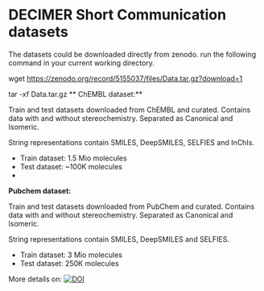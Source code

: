 # DECIMER Short Communication datasets

The datasets could be downloaded directly from zenodo. run the following command in your current working directory.

wget https://zenodo.org/record/5155037/files/Data.tar.gz?download=1

tar -xf Data.tar.gz
**
ChEMBL dataset:**

Train and test datasets downloaded from ChEMBL and curated. Contains data with and without stereochemistry. Separated as Canonical and Isomeric.

String representations contain SMILES, DeepSMILES, SELFIES and InChIs.

- Train dataset: 1.5 Mio molecules
- Test dataset: ~100K molecules
- 
**Pubchem dataset:**

Train and test datasets downloaded from PubChem and curated. Contains data with and without stereochemistry. Separated as Canonical and Isomeric.

String representations contain SMILES, DeepSMILES and SELFIES.

- Train dataset: 3 Mio molecules
- Test dataset: 250K molecules

More details on: [![DOI](https://zenodo.org/badge/DOI/10.5281/zenodo.5155037.svg)](https://doi.org/10.5281/zenodo.5155037)
